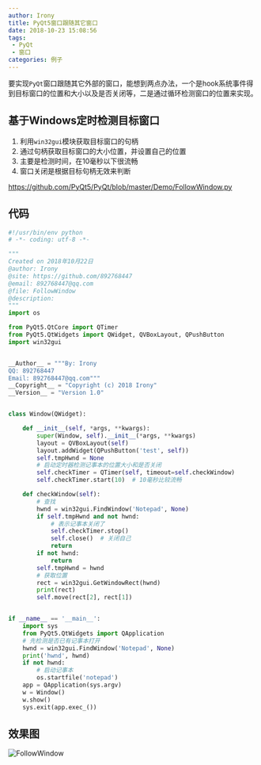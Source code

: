 ```yaml
---
author: Irony
title: PyQt5窗口跟随其它窗口
date: 2018-10-23 15:08:56
tags: 
 - PyQt
 - 窗口
categories: 例子
---
```


要实现`PyQt`窗口跟随其它外部的窗口，能想到两点办法，一个是hook系统事件得到目标窗口的位置和大小以及是否关闭等，二是通过循环检测窗口的位置来实现。
<!-- more -->

## 基于Windows定时检测目标窗口

1. 利用`win32gui`模块获取目标窗口的句柄
2. 通过句柄获取目标窗口的大小位置，并设置自己的位置
3. 主要是检测时间，在10毫秒以下很流畅
4. 窗口关闭是根据目标句柄无效来判断

https://github.com/PyQt5/PyQt/blob/master/Demo/FollowWindow.py

## 代码

```python
#!/usr/bin/env python
# -*- coding: utf-8 -*-

"""
Created on 2018年10月22日
@author: Irony
@site: https://github.com/892768447
@email: 892768447@qq.com
@file: FollowWindow
@description: 
"""
import os

from PyQt5.QtCore import QTimer
from PyQt5.QtWidgets import QWidget, QVBoxLayout, QPushButton
import win32gui


__Author__ = """By: Irony
QQ: 892768447
Email: 892768447@qq.com"""
__Copyright__ = "Copyright (c) 2018 Irony"
__Version__ = "Version 1.0"


class Window(QWidget):

    def __init__(self, *args, **kwargs):
        super(Window, self).__init__(*args, **kwargs)
        layout = QVBoxLayout(self)
        layout.addWidget(QPushButton('test', self))
        self.tmpHwnd = None
        # 启动定时器检测记事本的位置大小和是否关闭
        self.checkTimer = QTimer(self, timeout=self.checkWindow)
        self.checkTimer.start(10)  # 10毫秒比较流畅

    def checkWindow(self):
        # 查找
        hwnd = win32gui.FindWindow('Notepad', None)
        if self.tmpHwnd and not hwnd:
            # 表示记事本关闭了
            self.checkTimer.stop()
            self.close()  # 关闭自己
            return
        if not hwnd:
            return
        self.tmpHwnd = hwnd
        # 获取位置
        rect = win32gui.GetWindowRect(hwnd)
        print(rect)
        self.move(rect[2], rect[1])


if __name__ == '__main__':
    import sys
    from PyQt5.QtWidgets import QApplication
    # 先检测是否已有记事本打开
    hwnd = win32gui.FindWindow('Notepad', None)
    print('hwnd', hwnd)
    if not hwnd:
        # 启动记事本
        os.startfile('notepad')
    app = QApplication(sys.argv)
    w = Window()
    w.show()
    sys.exit(app.exec_())
```

## 效果图

![FollowWindow](/PyQt/Demo/ScreenShot/FollowWindow.gif)